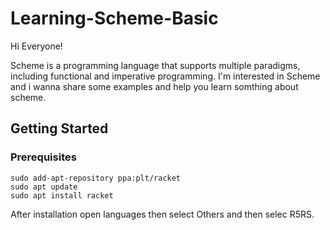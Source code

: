 # Learning-Scheme-Basic

Hi Everyone!

Scheme is a programming language that supports multiple paradigms, including functional and imperative programming.
I'm interested in Scheme and i wanna share some examples and help you learn somthing about scheme.
## Getting Started

### Prerequisites
```
sudo add-apt-repository ppa:plt/racket
sudo apt update
sudo apt install racket
```
After installation open languages then select Others and then selec R5RS.


